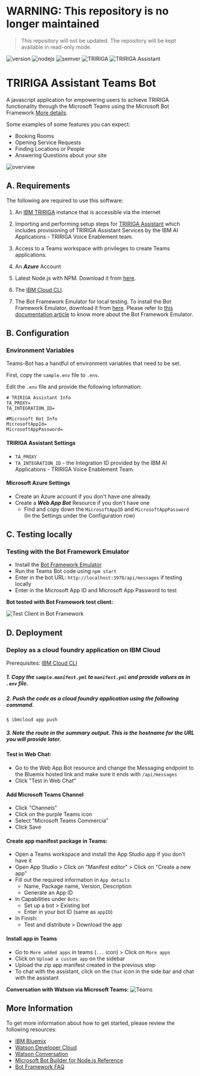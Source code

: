 # WARNING: This repository is no longer maintained

> This repository will not be updated. The repository will be kept available in read-only mode.

![version](https://img.shields.io/badge/version-1.0.0-blue.svg?cacheSeconds=2592000) 
![nodejs](https://img.shields.io/badge/NodeJS-12-blue.svg) 
![semver](https://img.shields.io/badge/semver-2.0.0-blue.svg?cacheSeconds=2592000)
![TRIRIGA](https://img.shields.io/badge/TRIRIGA-3.6/10.6-orange.svg?cacheSeconds=2592000) 
![TRIRIGA Assistant](https://img.shields.io/badge/TRIRIGA%20Assistant-1.0.5-orange.svg) 

# TRIRIGA Assistant Teams Bot

A javascript application for empowering users to achieve TRIRIGA functionality through the Microsoft Teams using the Microsoft Bot Framework [More details](https://dev.botframework.com/).

Some examples of some features you can expect:
* Booking Rooms
* Opening Service Requests
* Finding Locations or People
* Answering Questions about your site

![overview](readme_images/TeamsBotOverview.png)

## A. Requirements
The following are required to use this software:

1. An [IBM TRIRIGA](https://www.ibm.com/products/tririga) instance that is accessible via the internet

2. Importing and performing setup steps for [TRIRIGA Assistant](https://github.com/IBM/tririga-assistant) which includes provisioning of TRIRIGA Assistant Services by the IBM AI Applications - TRIRIGA Voice Enablement team.

3. Access to a Teams workspace with privileges to create Teams applications.

4. An ***Azure*** Account

5. Latest Node.js with NPM. Download it from [here](https://nodejs.org/en/download/).

6. The [IBM Cloud CLI](https://cloud.ibm.com/docs/cli).

7. The Bot Framework Emulator for local testing. To install the Bot Framework Emulator, download it from [here](https://emulator.botframework.com/). Please refer to [this documentation article](https://github.com/microsoft/botframework-emulator/wiki/Getting-Started) to know more about the Bot Framework Emulator.

## B. Configuration

### Environment Variables
Teams-Bot has a handful of environment variables that need to be set. 

First, copy the `sample.env` file to `.env`.

Edit the `.env` file and provide the following information:

```
# TRIRIGA Assistant Info
TA_PROXY=
TA_INTEGRATION_ID=

#Microsoft Bot Info
MicrosoftAppId=
MicrosoftAppPassword=
```

#### TRIRIGA Assistant Settings
- `TA_PROXY` 
- `TA_INTEGRATION_ID` - the Integration ID provided by the IBM AI Applications - TRIRIGA Voice Enablement Team.

#### Microsoft Azure Settings
* Create an Azure account if you don't have one already
* Create a ***Web App Bot*** Resource if you don't have one
    * Find and copy down the `MicrosoftAppID` and `MicrosoftAppPassword` (In the Settings under the Configuration row)
    
## C. Testing locally

### Testing with the Bot Framework Emulator
* Install the [Bot Framework Emulator](https://docs.microsoft.com/en-us/azure/bot-service/bot-service-debug-emulator?view=azure-bot-service-4.0&tabs=csharp)
* Run the Teams Bot code using `npm start`
* Enter in the bot URL: `http://localhost:3978/api/messages` if testing locally
* Enter in the Microsoft App ID and Microsoft App Password to test

__Bot tested with Bot Framework test client:__

![Test Client in Bot Framework](readme_images/bot-emulator.png)

## D. Deployment

### Deploy as a cloud foundry application on IBM Cloud
Prerequisites: [IBM Cloud CLI](https://cloud.ibm.com/functions/learn/cli)

##### 1. Copy the `sample.manifest.yml` to `manifest.yml` and provide values as in `.env` file.

##### 2. Push the code as a cloud foundry application using the following command.

    $ ibmcloud app push
    
##### 3. Note the route in the summary output.  This is the hostname for the URL you will provide later.


#### Test in Web Chat:
* Go to the Web App Bot resource and change the Messaging endpoint to the Bluemix hosted link and make sure it ends with `/api/messages`
* Click "Test in Web Chat" 

#### Add Microsoft Teams Channel
* Click "Channels"
* Click on the purple Teams icon
* Select "Microsoft Teams Commercia"
* Click Save

#### Create app manifest package in Teams:
* Open a Teams workspace and install the App Studio app if you don't have it
* Open App Studio > Click on "Manifest editor" >  Click on "Create a new app" 
* Fill out the required information in `App details`
    * Name, Package name, Version, Description
    * Generate an App ID
* In Capabilities under `Bots`: 
    *  Set up a bot > Existing bot
    * Enter in your bot ID (same as `appID`)
* In Finish:
    * Test and distribute > Download the app 

#### Install app in Teams
* Go to `More added apps` in teams (`...` icon) > Click on `More apps`
* Click on `Upload a custom app` on the sidebar
* Upload the zip app manifest created in the previous step
* To chat with the assistant, click on the `Chat` icon in the side bar and chat with the assistant

__Conversation with Watson via Microsoft Teams:__
![Teams](readme_images/teams-image.png)

## More Information

To get more information about how to get started, please review the following resources:
* [IBM Bluemix](https://www.ibm.com/cloud-computing/bluemix/)
* [Watson Developer Cloud](https://www.ibm.com/watson/developer/)
* [Watson Conversation](https://www.ibm.com/watson/services/conversation/)
* [Microsoft Bot Builder for Node.js Reference](https://docs.microsoft.com/en-us/bot-framework/nodejs/)
* [Bot Framework FAQ](https://docs.microsoft.com/en-us/bot-framework/resources-bot-framework-faq#i-have-a-communication-channel-id-like-to-be-configurable-with-bot-framework-can-i-work-with-microsoft-to-do-that)

